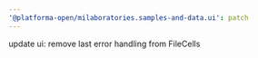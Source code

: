```yaml
---
'@platforma-open/milaboratories.samples-and-data.ui': patch
---
```


update ui: remove last error handling from FileCells
